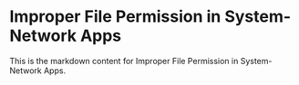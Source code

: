 # Improper File Permission in System-Network Apps

This is the markdown content for Improper File Permission in System-Network Apps.
